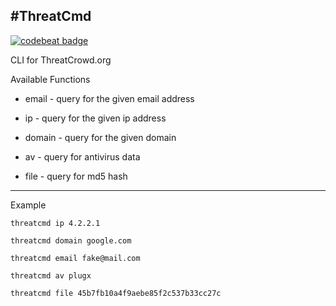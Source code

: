 #ThreatCmd
---

[![codebeat badge](https://codebeat.co/badges/022d0311-1c2a-4594-ab59-091d052c61b9)](https://codebeat.co/projects/github-com-jheise-threatcmd)

CLI for ThreatCrowd.org

Available Functions

- email - query for the given email address

- ip - query for the given ip address

- domain - query for the given domain

- av - query for antivirus data

- file - query for md5 hash

---

Example

```
threatcmd ip 4.2.2.1

threatcmd domain google.com

threatcmd email fake@mail.com

threatcmd av plugx

threatcmd file 45b7fb10a4f9aebe85f2c537b33cc27c
```
